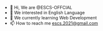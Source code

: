 - 👋 Hi, We are @ESCS-OFFCIAL
- 👀 We interested in English Language
- 🌱 We currently learning Web Development
- 📫 How to reach me escs.2021@gmail.com

<!---
ESCS-OFFCIAL/ESCS-OFFCIAL is a ✨ special ✨ repository because its `README.md` (this file) appears on your GitHub profile.
You can click the Preview link to take a look at your changes.
--->
